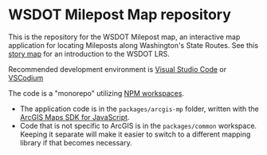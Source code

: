 # <abbrev title='Washington State Department of Transportation'>WSDOT</abbrev> Milepost Map repository

This is the repository for the WSDOT Milepost map, an interactive map application for locating Mileposts along Washington's State Routes. See this [story map] for an introduction to the WSDOT <abbrev title='Linear Referencing System'>LRS</abbrev>.

Recommended development environment is [Visual Studio Code] or [VSCodium]

The code is a "monorepo" utilizing [NPM workspaces].

* The application code is in the `packages/arcgis-mp` folder, written with the [ArcGIS Maps SDK for JavaScript].
* Code that is not specific to ArcGIS is in the `packages/common` workspace. Keeping it separate will make it easier to switch to a different mapping library if that becomes necessary.

[ArcGIS Maps SDK for JavaScript]:https://developers.arcgis.com/javascript
[story map]:https://storymaps.arcgis.com/stories/3563e01d91b8444f875af320564fef7b
[NPM Workspaces]:https://docs.npmjs.com/cli/using-npm/workspaces/
[Visual Studio Code]:https://code.visualstudio.com/
[VSCodium]:https://vscodium.com/
